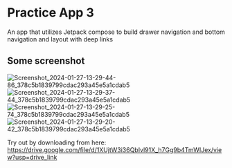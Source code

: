 # Practice App 3

An app that utilizes Jetpack compose to build drawer navigation and bottom navigation and layout with deep links


## Some screenshot
![Screenshot_2024-01-27-13-29-44-86_378c5b1839799cdac293a45e5a1cdab5](https://github.com/Anan5a/jp-practice-3/assets/16373480/ecb9b62d-da00-47d2-9073-781c9533b5aa)
![Screenshot_2024-01-27-13-29-37-44_378c5b1839799cdac293a45e5a1cdab5](https://github.com/Anan5a/jp-practice-3/assets/16373480/025f18ec-8711-400c-9fc3-15adbfaffe09)
![Screenshot_2024-01-27-13-29-25-74_378c5b1839799cdac293a45e5a1cdab5](https://github.com/Anan5a/jp-practice-3/assets/16373480/ca868c93-6404-446d-b4dc-7b6e6799701a)
![Screenshot_2024-01-27-13-29-20-42_378c5b1839799cdac293a45e5a1cdab5](https://github.com/Anan5a/jp-practice-3/assets/16373480/25dd04f7-795e-4c8b-b0a0-835fd59a1b83)

Try out by downloading from here: https://drive.google.com/file/d/1XUjtW3i36QbIvl91X_h7Gg9b4TmWIJex/view?usp=drive_link
